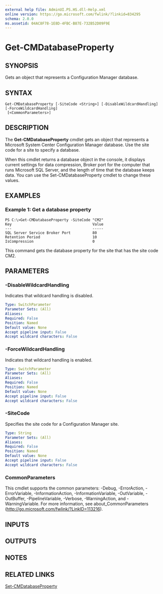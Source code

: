 ```yaml
---
external help file: AdminUI.PS.HS.dll-Help.xml
online version: https://go.microsoft.com/fwlink/?linkid=834295
schema: 2.0.0
ms.assetid: 04AC8F78-1E8D-4FBC-B87E-732B52D09F9E
---
```


# Get-CMDatabaseProperty

## SYNOPSIS
Gets an object that represents a Configuration Manager database.

## SYNTAX

```
Get-CMDatabaseProperty [-SiteCode <String>] [-DisableWildcardHandling] [-ForceWildcardHandling]
 [<CommonParameters>]
```

## DESCRIPTION
The **Get-CMDatabaseProperty** cmdlet gets an object that represents a Microsoft System Center Configuration Manager database.
Use the site code for a site to specify a database.

When this cmdlet returns a database object in the console, it displays current settings for data compression, Broker port for the computer that runs Microsoft SQL Server, and the length of time that the database keeps data.
You can use the Set-CMDatabaseProperty cmdlet to change these values.

## EXAMPLES

### Example 1: Get a database property
```
PS C:\>Get-CMDatabaseProperty -SiteCode "CM2"
Key                                     Value
---                                     -----
SQL Server Service Broker Port          80 
Retention Period                        10 
IsCompression                           0
```

This command gets the database property for the site that has the site code CM2.

## PARAMETERS

### -DisableWildcardHandling
Indicates that wildcard handling is disabled.

```yaml
Type: SwitchParameter
Parameter Sets: (All)
Aliases: 
Required: False
Position: Named
Default value: None
Accept pipeline input: False
Accept wildcard characters: False
```

### -ForceWildcardHandling
Indicates that wildcard handling is enabled.

```yaml
Type: SwitchParameter
Parameter Sets: (All)
Aliases: 
Required: False
Position: Named
Default value: None
Accept pipeline input: False
Accept wildcard characters: False
```

### -SiteCode
Specifies the site code for a Configuration Manager site.

```yaml
Type: String
Parameter Sets: (All)
Aliases: 
Required: False
Position: Named
Default value: None
Accept pipeline input: False
Accept wildcard characters: False
```

### CommonParameters
This cmdlet supports the common parameters: -Debug, -ErrorAction, -ErrorVariable, -InformationAction, -InformationVariable, -OutVariable, -OutBuffer, -PipelineVariable, -Verbose, -WarningAction, and -WarningVariable. For more information, see about_CommonParameters (http://go.microsoft.com/fwlink/?LinkID=113216).

## INPUTS

## OUTPUTS

## NOTES

## RELATED LINKS

[Set-CMDatabaseProperty](./Set-CMDatabaseProperty.md)


